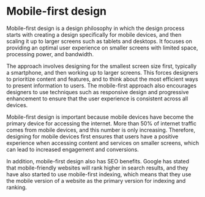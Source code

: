 # Mobile-first design

Mobile-first design is a design philosophy in which the design process starts with creating a design specifically for mobile devices, and then scaling it up to larger screens such as tablets and desktops. It focuses on providing an optimal user experience on smaller screens with limited space, processing power, and bandwidth.

The approach involves designing for the smallest screen size first, typically a smartphone, and then working up to larger screens. This forces designers to prioritize content and features, and to think about the most efficient ways to present information to users. The mobile-first approach also encourages designers to use techniques such as responsive design and progressive enhancement to ensure that the user experience is consistent across all devices.

Mobile-first design is important because mobile devices have become the primary device for accessing the internet. More than 50% of internet traffic comes from mobile devices, and this number is only increasing. Therefore, designing for mobile devices first ensures that users have a positive experience when accessing content and services on smaller screens, which can lead to increased engagement and conversions.

In addition, mobile-first design also has SEO benefits. Google has stated that mobile-friendly websites will rank higher in search results, and they have also started to use mobile-first indexing, which means that they use the mobile version of a website as the primary version for indexing and ranking.
